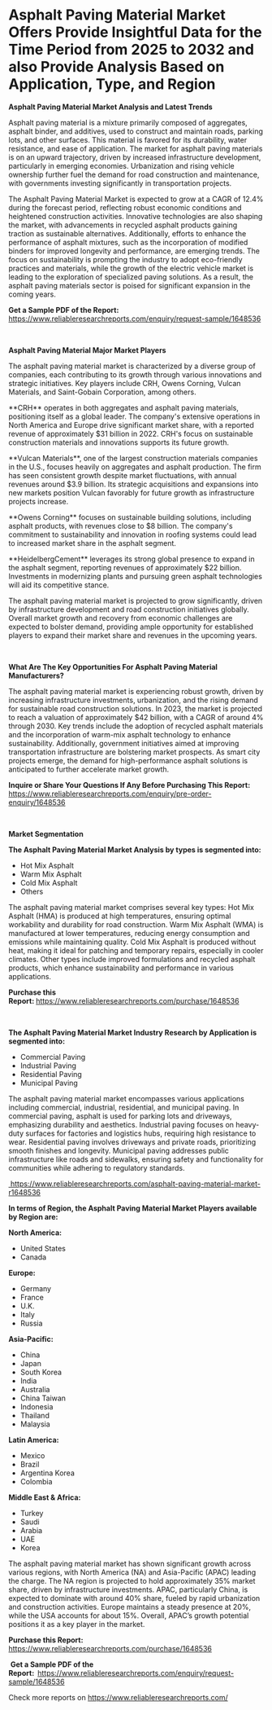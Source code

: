 <p><h1>Asphalt Paving Material Market Offers Provide Insightful Data for the Time Period from 2025 to 2032 and also Provide Analysis Based on Application, Type, and Region</h1></p><p><strong>Asphalt Paving Material Market Analysis and Latest Trends</strong></p>
<p><p>Asphalt paving material is a mixture primarily composed of aggregates, asphalt binder, and additives, used to construct and maintain roads, parking lots, and other surfaces. This material is favored for its durability, water resistance, and ease of application. The market for asphalt paving materials is on an upward trajectory, driven by increased infrastructure development, particularly in emerging economies. Urbanization and rising vehicle ownership further fuel the demand for road construction and maintenance, with governments investing significantly in transportation projects.</p><p>The Asphalt Paving Material Market is expected to grow at a CAGR of 12.4% during the forecast period, reflecting robust economic conditions and heightened construction activities. Innovative technologies are also shaping the market, with advancements in recycled asphalt products gaining traction as sustainable alternatives. Additionally, efforts to enhance the performance of asphalt mixtures, such as the incorporation of modified binders for improved longevity and performance, are emerging trends. The focus on sustainability is prompting the industry to adopt eco-friendly practices and materials, while the growth of the electric vehicle market is leading to the exploration of specialized paving solutions. As a result, the asphalt paving materials sector is poised for significant expansion in the coming years.</p></p>
<p><strong>Get a Sample PDF of the Report:&nbsp;</strong> <a href="https://www.reliableresearchreports.com/enquiry/request-sample/1648536?utm_campaign=2788&utm_medium=2&utm_source=Github&utm_content=ia&utm_term=01042025&utm_id=asphalt-paving-material">https://www.reliableresearchreports.com/enquiry/request-sample/1648536</a></p>
<p>&nbsp;</p>
<p><strong>Asphalt Paving Material Major Market Players</strong></p>
<p><p>The asphalt paving material market is characterized by a diverse group of companies, each contributing to its growth through various innovations and strategic initiatives. Key players include CRH, Owens Corning, Vulcan Materials, and Saint-Gobain Corporation, among others.</p><p>**CRH** operates in both aggregates and asphalt paving materials, positioning itself as a global leader. The company's extensive operations in North America and Europe drive significant market share, with a reported revenue of approximately $31 billion in 2022. CRH's focus on sustainable construction materials and innovations supports its future growth.</p><p>**Vulcan Materials**, one of the largest construction materials companies in the U.S., focuses heavily on aggregates and asphalt production. The firm has seen consistent growth despite market fluctuations, with annual revenues around $3.9 billion. Its strategic acquisitions and expansions into new markets position Vulcan favorably for future growth as infrastructure projects increase.</p><p>**Owens Corning** focuses on sustainable building solutions, including asphalt products, with revenues close to $8 billion. The company's commitment to sustainability and innovation in roofing systems could lead to increased market share in the asphalt segment.</p><p>**HeidelbergCement** leverages its strong global presence to expand in the asphalt segment, reporting revenues of approximately $22 billion. Investments in modernizing plants and pursuing green asphalt technologies will aid its competitive stance.</p><p>The asphalt paving material market is projected to grow significantly, driven by infrastructure development and road construction initiatives globally. Overall market growth and recovery from economic challenges are expected to bolster demand, providing ample opportunity for established players to expand their market share and revenues in the upcoming years.</p></p>
<p>&nbsp;</p>
<p><strong>What Are The Key Opportunities For Asphalt Paving Material Manufacturers?</strong></p>
<p><p>The asphalt paving material market is experiencing robust growth, driven by increasing infrastructure investments, urbanization, and the rising demand for sustainable road construction solutions. In 2023, the market is projected to reach a valuation of approximately $42 billion, with a CAGR of around 4% through 2030. Key trends include the adoption of recycled asphalt materials and the incorporation of warm-mix asphalt technology to enhance sustainability. Additionally, government initiatives aimed at improving transportation infrastructure are bolstering market prospects. As smart city projects emerge, the demand for high-performance asphalt solutions is anticipated to further accelerate market growth.</p></p>
<p><strong>Inquire or Share Your Questions If Any Before Purchasing This Report:</strong> <a href="https://www.reliableresearchreports.com/enquiry/pre-order-enquiry/1648536?utm_campaign=2788&utm_medium=2&utm_source=Github&utm_content=ia&utm_term=01042025&utm_id=asphalt-paving-material">https://www.reliableresearchreports.com/enquiry/pre-order-enquiry/1648536</a></p>
<p>&nbsp;</p>
<p><strong>Market Segmentation</strong></p>
<p><strong>The Asphalt Paving Material Market Analysis by types is segmented into:</strong></p>
<p><ul><li>Hot Mix Asphalt</li><li>Warm Mix Asphalt</li><li>Cold Mix Asphalt</li><li>Others</li></ul></p>
<p><p>The asphalt paving material market comprises several key types: Hot Mix Asphalt (HMA) is produced at high temperatures, ensuring optimal workability and durability for road construction. Warm Mix Asphalt (WMA) is manufactured at lower temperatures, reducing energy consumption and emissions while maintaining quality. Cold Mix Asphalt is produced without heat, making it ideal for patching and temporary repairs, especially in cooler climates. Other types include improved formulations and recycled asphalt products, which enhance sustainability and performance in various applications.</p></p>
<p><strong>Purchase this Report:&nbsp;</strong><a href="https://www.reliableresearchreports.com/purchase/1648536?utm_campaign=2788&utm_medium=2&utm_source=Github&utm_content=ia&utm_term=01042025&utm_id=asphalt-paving-material">https://www.reliableresearchreports.com/purchase/1648536</a></p>
<p>&nbsp;</p>
<p><strong>The Asphalt Paving Material Market Industry Research by Application is segmented into:</strong></p>
<p><ul><li>Commercial Paving</li><li>Industrial Paving</li><li>Residential Paving</li><li>Municipal Paving</li></ul></p>
<p><p>The asphalt paving material market encompasses various applications including commercial, industrial, residential, and municipal paving. In commercial paving, asphalt is used for parking lots and driveways, emphasizing durability and aesthetics. Industrial paving focuses on heavy-duty surfaces for factories and logistics hubs, requiring high resistance to wear. Residential paving involves driveways and private roads, prioritizing smooth finishes and longevity. Municipal paving addresses public infrastructure like roads and sidewalks, ensuring safety and functionality for communities while adhering to regulatory standards.</p></p>
<p><a href="https://www.reliableresearchreports.com/asphalt-paving-material-market-r1648536?utm_campaign=2788&utm_medium=2&utm_source=Github&utm_content=ia&utm_term=01042025&utm_id=asphalt-paving-material">&nbsp;https://www.reliableresearchreports.com/asphalt-paving-material-market-r1648536</a></p>
<p><strong>In terms of Region, the Asphalt Paving Material Market Players available by Region are:</strong></p>
<p>
    <p> <strong> North America: </strong>
        <ul>
            <li>United States</li>
            <li>Canada</li>
        </ul>
        </p> 
    <p> <strong> Europe: </strong>
        <ul>
            <li>Germany</li>
            <li>France</li>
            <li>U.K.</li>
            <li>Italy</li>
            <li>Russia</li>
        </ul>
        </p> 
    <p> <strong> Asia-Pacific: </strong>
        <ul>
            <li>China</li>
            <li>Japan</li>
            <li>South Korea</li>
            <li>India</li>
            <li>Australia</li>
            <li>China Taiwan</li>
            <li>Indonesia</li>
            <li>Thailand</li>
            <li>Malaysia</li>
        </ul>
        </p> 
    <p> <strong> Latin America: </strong>
        <ul>
            <li>Mexico</li>
            <li>Brazil</li>
            <li>Argentina Korea</li>
            <li>Colombia</li>
        </ul>
        </p> 
    <p> <strong> Middle East & Africa: </strong>
        <ul>
            <li>Turkey</li>
            <li>Saudi</li>
            <li>Arabia</li>
            <li>UAE</li>
            <li>Korea</li>
        </ul>
    </p>
    </p>
<p><p>The asphalt paving material market has shown significant growth across various regions, with North America (NA) and Asia-Pacific (APAC) leading the charge. The NA region is projected to hold approximately 35% market share, driven by infrastructure investments. APAC, particularly China, is expected to dominate with around 40% share, fueled by rapid urbanization and construction activities. Europe maintains a steady presence at 20%, while the USA accounts for about 15%. Overall, APAC’s growth potential positions it as a key player in the market.</p></p>
<p><strong>Purchase this Report: </strong><a href="https://www.reliableresearchreports.com/purchase/1648536?utm_campaign=2788&utm_medium=2&utm_source=Github&utm_content=ia&utm_term=01042025&utm_id=asphalt-paving-material">https://www.reliableresearchreports.com/purchase/1648536</a></p>
<p>&nbsp;<strong>Get a Sample PDF of the Report:&nbsp;&nbsp;</strong><a href="https://www.reliableresearchreports.com/enquiry/request-sample/1648536?utm_campaign=2788&utm_medium=2&utm_source=Github&utm_content=ia&utm_term=01042025&utm_id=asphalt-paving-material">https://www.reliableresearchreports.com/enquiry/request-sample/1648536</a></p>
<p><strong></strong></p>
<p>Check more reports on <a href="https://www.reliableresearchreports.com/?utm_campaign=2788&utm_medium=2&utm_source=Github&utm_content=ia&utm_term=01042025&utm_id=asphalt-paving-material">https://www.reliableresearchreports.com/</a></p>